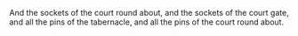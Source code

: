 And the sockets of the court round about, and the sockets of the court gate, and all the pins of the tabernacle, and all the pins of the court round about.
